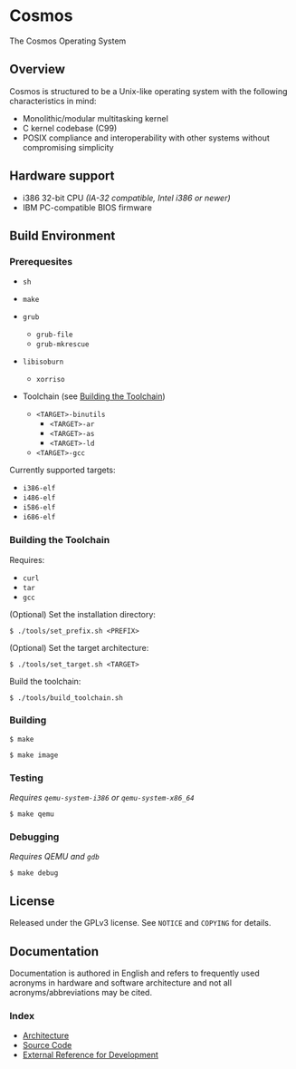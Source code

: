 # Cosmos

The Cosmos Operating System

## Overview

Cosmos is structured to be a Unix-like operating system with the following characteristics in mind:

- Monolithic/modular multitasking kernel
- C kernel codebase (C99)
- POSIX compliance and interoperability with other systems without compromising simplicity

## Hardware support

- i386 32-bit CPU *(IA-32 compatible, Intel i386 or newer)*
- IBM PC-compatible BIOS firmware

## Build Environment

### Prerequesites

- `sh`
- `make`
- `grub`
    - `grub-file`
    - `grub-mkrescue`
- `libisoburn`
    - `xorriso`
    
- Toolchain (see [Building the Toolchain](###Building-the-Toolchain))
    - `<TARGET>-binutils`
        - `<TARGET>-ar`
        - `<TARGET>-as`
        - `<TARGET>-ld`
    - `<TARGET>-gcc`

Currently supported targets:

- `i386-elf`
- `i486-elf`
- `i586-elf`
- `i686-elf`

### Building the Toolchain

Requires:

- `curl`
- `tar`
- `gcc`

(Optional) Set the installation directory:

`$ ./tools/set_prefix.sh <PREFIX>`

(Optional) Set the target architecture:

`$ ./tools/set_target.sh <TARGET>`

Build the toolchain:

`$ ./tools/build_toolchain.sh`

### Building

`$ make`

`$ make image`

### Testing

*Requires `qemu-system-i386` or `qemu-system-x86_64`*

`$ make qemu`

### Debugging

*Requires QEMU and `gdb`*

`$ make debug`

## License

Released under the GPLv3 license. See `NOTICE` and `COPYING` for details.

## Documentation

Documentation is authored in English and refers to frequently used acronyms in hardware and software architecture and not all acronyms/abbreviations may be cited.

### Index

- [Architecture](doc/architecture.md)
- [Source Code](doc/source.md)
- [External Reference for Development](doc/reference.md)